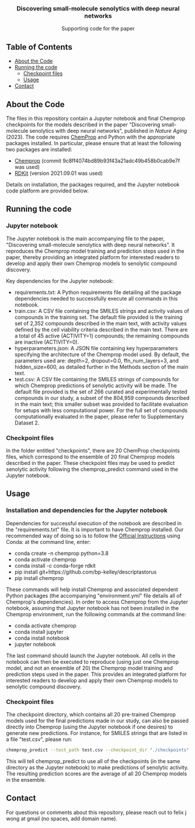 <!--
*** Thanks for checking out this README Template. If you have a suggestion that would
*** make this better, please fork the repo and create a pull request or simply open
*** an issue with the tag "enhancement".
*** Thanks again! Now go create something AMAZING! :D
-->




<!-- PROJECT LOGO -->
<br />
<p align="center">

  <h3 align="center">Discovering small-molecule senolytics with deep neural networks</h3>

  <p align="center">
    Supporting code for the paper
  </p>
</p>



<!-- TABLE OF CONTENTS -->
## Table of Contents

* [About the Code](#about-the-code)
* [Running the code](#running-the-code)
  * [Checkpoint files](#checkpoint-files)
  * [Usage](#usage)
* [Contact](#contact)



<!-- ABOUT THE PROJECT -->
## About the Code

The files in this repository contain a Jupyter notebook and final Chemprop checkpoints for the models described in the paper "Discovering small-molecule senolytics with deep neural networks", published in <i>Nature Aging</i> (2023). The code requires <a href="https://github.com/chemprop/chemprop">ChemProp</a> and Python with the appropriate packages installed. In particular, please ensure that at least the following two packages are installed:
<ul>
<li><a href="https://github.com/chemprop/chemprop">Chemprop</a> (commit 9c8ff4074bd89b93f43a21adc49b458b0cab9e7f was used)</li>
<li><a href="https://www.rdkit.org/">RDKit</a> (version 2021.09.01 was used)</li>
</ul>
Details on installation, the packages required, and the Jupyter notebook code platform are provided below.

<!-- GETTING STARTED -->
## Running the code

### Jupyter notebook

The Jupyter notebook is the main accompanying file to the paper, "Discovering small-molecule senolytics with deep neural networks". It reproduces the Chemprop model training and prediction steps used in the paper, thereby providing an integrated platform for interested readers to develop and apply their own Chemprop models to senolytic compound discovery.

Key dependencies for the Jupyter notebook:


<ul>
<li>requirements.txt: A Python requirements file detailing all the package dependencies needed to successfully execute all commands in this notebook.
</li>
<li>train.csv: A CSV file containing the SMILES strings and activity values of compounds in the training set. The default file provided is the training set of 2,352 compounds described in the main text, with activity values defined by the cell viability criteria described in the main text. There are a total of 45 active (ACTIVITY=1) compounds; the remaining compounds are inactive (ACTIVITY=0).
</li>
<li>
hyperparameters.json: A JSON file containing key hyperparameters specifying the architecture of the Chemprop model used. By default, the parameters used are: depth=2, dropout=0.0, ffn_num_layers=3, and hidden_size=600, as detailed further in the Methods section of the main text.
</li>
<li>test.csv: A CSV file containing the SMILES strings of compounds for which Chemprop predictions of senolytic activity will be made. The default file provided is the set of 266 curated and experimentally tested compounds in our study, a subset of the 804,959 compounds described in the main text; this smaller subset was provided to facilitate evaluation for setups with less computational power. For the full set of compounds computationally evaluated in the paper, please refer to Supplementary Dataset 2. 
</li>
</ul>

### Checkpoint files

In the folder entitled "checkpoints", there are 20 ChemProp checkpoints files, which correspond to the ensemble of 20 final Chemprop models described in the paper. These checkpoint files may be used to predict senolytic activity following the chemprop_predict command used in the Jupyter notebook.


## Usage

### Installation and dependencies for the Jupyter notebook

Dependencies for successful execution of the notebook are described in the "requirements.txt" file. It is important to have Chemprop installed. Our recommended way of doing so is to follow the <a href="https://github.com/chemprop/chemprop">Official Instructions</a> using Conda: at the command line, enter:

<ul>
<li>conda create -n chemprop python=3.8</li>
<li>conda activate chemprop</li>
<li>conda install -c conda-forge rdkit</li>
<li>pip install git+https://github.com/bp-kelley/descriptastorus</li>
<li>pip install chemprop</li>
</ul>

These commands will help install Chemprop and associated dependent Python packages (the accompanying "environment.yml" file details all of Chemprop's dependencies). In order to access Chemprop from the Jupyter notebook, assuming that Jupyter notebook has not been installed in the Chemprop environment, run the following commands at the command line:

<ul>
<li>conda activate chemprop</li>
<li>conda install jupyter</li>
<li>conda install notebook</li>
<li>jupyter notebook</li>
</ul>

The last command should launch the Jupyter notebook. All cells in the notebook can then be executed to reproduce (using just one Chemprop model, and not an ensemble of 20) the Chemprop model training and prediction steps used in the paper. This provides an integrated platform for interested readers to develop and apply their own Chemprop models to senolytic compound discovery.

### Checkpoint files

The checkpoint directory, which contains all 20 pre-trained Chemprop models used for the final predictions made in our study, can also be passed directly into Chemprop (using the Jupyter notebook if one desires) to generate new predictions. For instance, for SMILES strings that are listed in a file "test.csv", please run:
```sh
chemprop_predict --test_path test.csv --checkpoint_dir "./checkpoints" --preds_path "predictions.csv" --features_generator rdkit_2d_normalized --no_features_scaling
```
This will tell chemprop_predict to use all of the checkpoints (in the same directory as the Jupyter notebook) to make predictions of senolytic activity. The resulting prediction scores are the average of all 20 Chemprop models in the ensemble. 

<!-- CONTACT -->
## Contact

For questions or comments about this repository, please reach out to felix j wong at gmail (no spaces, add domain name). 

